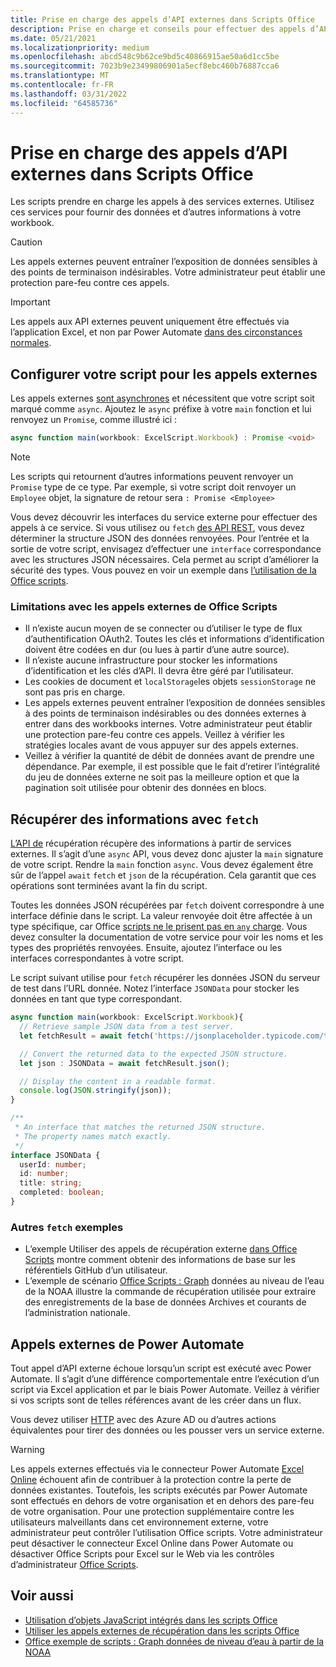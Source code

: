 ```yaml
---
title: Prise en charge des appels d’API externes dans Scripts Office
description: Prise en charge et conseils pour effectuer des appels d’API externes dans Office script.
ms.date: 05/21/2021
ms.localizationpriority: medium
ms.openlocfilehash: abcd548c9b62ce9bd5c40866915ae50a6d1cc5be
ms.sourcegitcommit: 7023b9e23499806901a5ecf8ebc460b76887cca6
ms.translationtype: MT
ms.contentlocale: fr-FR
ms.lasthandoff: 03/31/2022
ms.locfileid: "64585736"
---
```

# <a name="external-api-call-support-in-office-scripts"></a>Prise en charge des appels d’API externes dans Scripts Office

Les scripts prendre en charge les appels à des services externes. Utilisez ces services pour fournir des données et d’autres informations à votre workbook.

> [!CAUTION]
> Les appels externes peuvent entraîner l’exposition de données sensibles à des points de terminaison indésirables. Votre administrateur peut établir une protection pare-feu contre ces appels.

> [!IMPORTANT]
> Les appels aux API externes peuvent uniquement être effectués via l’application Excel, et non par Power Automate [dans des circonstances normales](#external-calls-from-power-automate).

## <a name="configure-your-script-for-external-calls"></a>Configurer votre script pour les appels externes

Les appels externes [sont asynchrones](https://developer.mozilla.org/docs/Learn/JavaScript/Asynchronous/Async_await) et nécessitent que votre script soit marqué comme `async`. Ajoutez le `async` préfixe à votre `main` fonction et lui renvoyez un `Promise`, comme illustré ici :

```typescript
async function main(workbook: ExcelScript.Workbook) : Promise <void>
```

> [!NOTE]
> Les scripts qui retournent d’autres informations peuvent renvoyer un `Promise` type de ce type. Par exemple, si votre script doit renvoyer un `Employee` objet, la signature de retour sera `: Promise <Employee>`

Vous devez découvrir les interfaces du service externe pour effectuer des appels à ce service. Si vous utilisez ou `fetch` [des API REST](https://wikipedia.org/wiki/Representational_state_transfer), vous devez déterminer la structure JSON des données renvoyées. Pour l’entrée et la sortie de votre script, envisagez d’effectuer une `interface` correspondance avec les structures JSON nécessaires. Cela permet au script d’améliorer la sécurité des types. Vous pouvez en voir un exemple dans [l’utilisation de la Office scripts](../resources/samples/external-fetch-calls.md).

### <a name="limitations-with-external-calls-from-office-scripts"></a>Limitations avec les appels externes de Office Scripts

* Il n’existe aucun moyen de se connecter ou d’utiliser le type de flux d’authentification OAuth2. Toutes les clés et informations d’identification doivent être codées en dur (ou lues à partir d’une autre source).
* Il n’existe aucune infrastructure pour stocker les informations d’identification et les clés d’API. Il devra être géré par l’utilisateur.
* Les cookies de document et `localStorage`les objets `sessionStorage` ne sont pas pris en charge.
* Les appels externes peuvent entraîner l’exposition de données sensibles à des points de terminaison indésirables ou des données externes à entrer dans des workbooks internes. Votre administrateur peut établir une protection pare-feu contre ces appels. Veillez à vérifier les stratégies locales avant de vous appuyer sur des appels externes.
* Veillez à vérifier la quantité de débit de données avant de prendre une dépendance. Par exemple, il est possible que le fait d’retirer l’intégralité du jeu de données externe ne soit pas la meilleure option et que la pagination soit utilisée pour obtenir des données en blocs.

## <a name="retrieve-information-with-fetch"></a>Récupérer des informations avec `fetch`

[L’API de](https://developer.mozilla.org/docs/Web/API/Fetch_API) récupération récupère des informations à partir de services externes. Il s’agit d’une `async` API, vous devez donc ajuster la `main` signature de votre script. Rendre la `main` fonction `async`. Vous devez également être sûr de l’appel `await` `fetch` et `json` de la récupération. Cela garantit que ces opérations sont terminées avant la fin du script.

Toutes les données JSON récupérées par `fetch` doivent correspondre à une interface définie dans le script. La valeur renvoyée doit être affectée à un type spécifique, car Office [scripts ne le prisent pas en `any` charge](typescript-restrictions.md#no-any-type-in-office-scripts). Vous devez consulter la documentation de votre service pour voir les noms et les types des propriétés renvoyées. Ensuite, ajoutez l’interface ou les interfaces correspondantes à votre script.

Le script suivant utilise pour `fetch` récupérer les données JSON du serveur de test dans l’URL donnée. Notez l’interface `JSONData` pour stocker les données en tant que type correspondant.

```TypeScript
async function main(workbook: ExcelScript.Workbook){
  // Retrieve sample JSON data from a test server.
  let fetchResult = await fetch('https://jsonplaceholder.typicode.com/todos/1');

  // Convert the returned data to the expected JSON structure.
  let json : JSONData = await fetchResult.json();

  // Display the content in a readable format.
  console.log(JSON.stringify(json));
}

/**
 * An interface that matches the returned JSON structure.
 * The property names match exactly.
 */
interface JSONData {
  userId: number;
  id: number;
  title: string;
  completed: boolean;
}
```

### <a name="other-fetch-samples"></a>Autres `fetch` exemples

* L’exemple Utiliser des appels de récupération externe [dans Office Scripts](../resources/samples/external-fetch-calls.md) montre comment obtenir des informations de base sur les référentiels GitHub d’un utilisateur.
* L’exemple de scénario [Office Scripts : Graph](../resources/scenarios/noaa-data-fetch.md) données au niveau de l’eau de la NOAA illustre la commande de récupération utilisée pour extraire des enregistrements de la base de données Archives et courants de l’administration nationale.

## <a name="external-calls-from-power-automate"></a>Appels externes de Power Automate

Tout appel d’API externe échoue lorsqu’un script est exécuté avec Power Automate. Il s’agit d’une différence comportementale entre l’exécution d’un script via Excel application et par le biais Power Automate. Veillez à vérifier si vos scripts sont de telles références avant de les créer dans un flux.

Vous devez utiliser [HTTP](/connectors/webcontents/) avec des Azure AD ou d’autres actions équivalentes pour tirer des données ou les pousser vers un service externe.

> [!WARNING]
> Les appels externes effectués via le connecteur Power Automate [Excel Online](/connectors/excelonlinebusiness) échouent afin de contribuer à la protection contre la perte de données existantes. Toutefois, les scripts exécutés par Power Automate sont effectués en dehors de votre organisation et en dehors des pare-feu de votre organisation. Pour une protection supplémentaire contre les utilisateurs malveillants dans cet environnement externe, votre administrateur peut contrôler l’utilisation Office scripts. Votre administrateur peut désactiver le connecteur Excel Online dans Power Automate ou désactiver Office Scripts pour Excel sur le Web via les contrôles d’administrateur [Office Scripts](/microsoft-365/admin/manage/manage-office-scripts-settings).

## <a name="see-also"></a>Voir aussi

* [Utilisation d’objets JavaScript intégrés dans les scripts Office](javascript-objects.md)
* [Utiliser les appels externes de récupération dans les scripts Office](../resources/samples/external-fetch-calls.md)
* [Office exemple de scripts : Graph données de niveau d’eau à partir de la NOAA](../resources/scenarios/noaa-data-fetch.md)
